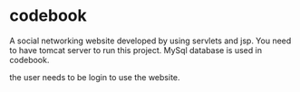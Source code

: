 # codebook

A social networking website developed by using servlets and jsp.
You need to have tomcat server to run this project.
MySql database is used in codebook.

the user needs to be login to use the website.

